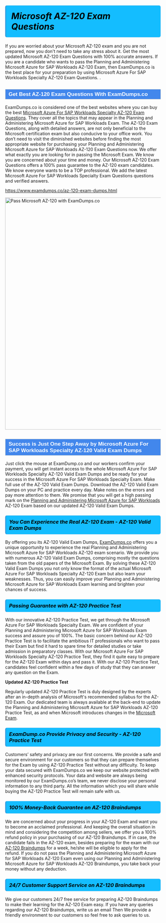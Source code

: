 <h1>                <strong><span style="display: block; color: #000000; background: #14BDFF; border: 0.5px solid #AED6F1; border-left: 3px solid #3498DB; padding: .6em; border-radius: 6px;">                     <em>Microsoft AZ-120 <span class="exam_variation">Exam Questions</span> </em>                </span></strong>            </h1>                        <p>If you are worried about your Microsoft AZ-120 exam and you are not prepared, now you don't need to take any stress about it.             Get the most updated Microsoft AZ-120 <span class="exam_variation">Exam Questions</span> with 100% accurate answers. If you are a candidate who wants to pass the             Planning and Administering Microsoft Azure for SAP Workloads AZ-120 Exam, then ExamDumps.co is the best place for your preparation by using Microsoft Azure For SAP Workloads Specialty AZ-120 <span class="exam_variation">Exam Questions</span>. .</p>                        <h2 style="background: #4287ec; border: 1px solid #cccccc; padding: 5px 10px;">                <span style="color: #ffffff;">                    <span style="font-size: 11pt;">                        <span style="line-height: normal;">                            <span style="font-family: Calibri,sans-serif;">                                <strong>                                    <span style="font-size: 13.0pt;">Get Best AZ-120 <span class="exam_variation">Exam Questions</span> With ExamDumps.co</span>                                </strong>                            </span>                        </span>                    </span>                </span>            </h2>                        <p>ExamDumps.co is considered one of the best websites where you can buy the best <a href="https://www.examdumps.co/microsoft-azure-for-sap-workloads-specialty-exam-dumps.html">Microsoft Azure For SAP Workloads Specialty AZ-120 <span class="exam_variation">Exam Questions</span></a>.             They cover all the topics that may appear in the Planning and Administering Microsoft Azure for SAP Workloads Exam. The AZ-120 <span class="exam_variation">Exam Questions</span>,             along with detailed answers, are not only beneficial to the Microsoft certification exam but also conducive to your office work.             You don’t need to visit the diminished websites before finding the most appropriate website for purchasing your             Planning and Administering Microsoft Azure for SAP Workloads AZ-120 <span class="exam_variation">Exam Questions</span> now. We offer what exactly you are looking for in passing the Microsoft Exam.             We know you are concerned about your time and money. Our Microsoft AZ-120 <span class="exam_variation">Exam Questions</span> offers a 100% pass guarantee to the             AZ-120 exam candidates. We know everyone wants to be a TOP professional. We add the latest Microsoft Azure For SAP Workloads Specialty <span class="exam_variation">Exam Questions</span> questions and verified answers.</p>                        <p><a href="https://www.examdumps.co/az-120-exam-dumps.html">https://www.examdumps.co/az-120-exam-dumps.html</a></p>                        <p><a href="https://www.examdumps.co/"><img src="https://www.examdumps.co//images/banners/big-sale-20-percent-discount-offer-examdumps.jpg" class="postImage" alt="Pass Microsoft AZ-120 with ExamDumps.co" width="750"></a></p>                            <h2 style="background: #4287ec; border: 1px solid #cccccc; padding: 5px 10px;">                <span style="color: #ffffff;">                    <span style="font-size: 11pt;">                        <span style="line-height: normal;">                            <span style="font-family: Calibri,sans-serif;">                                <strong>                                    <span style="font-size: 13.0pt;">Success is Just One Step Away by Microsoft Azure For SAP Workloads Specialty AZ-120 <span class="exam_variation2">Valid Exam Dumps</span></span>                                </strong>                            </span>                        </span>                    </span>                </span>            </h2>                        <p>Just click the mouse at ExamDump.co and our workers confirm your payment, you will get instant access to the whole Microsoft Azure For SAP Workloads Specialty AZ-120 <span class="exam_variation2">Valid Exam Dumps</span>             and be ready for your success in the Microsoft Azure For SAP Workloads Specialty Exam. Make full use of the AZ-120 <span class="exam_variation2">Valid Exam Dumps</span>. Download the AZ-120 <span class="exam_variation2">Valid Exam Dumps</span> on your             PC and practice every day. Make notes on the errors and pay more attention to them. We promise that you will get a high passing mark on the             <a href="https://www.examdumps.co/az-120-exam-dumps.html">Planning and Administering Microsoft Azure for SAP Workloads</a> AZ-120 Exam based on our updated AZ-120 <span class="exam_variation2">Valid Exam Dumps</span>.</p>                        <h3>                <strong>                    <span style="display: block; color: #000000; background: #14BDFF; border: 0.5px solid #AED6F1; border-left: 3px solid #3498DB; padding: .6em; border-radius: 6px;">                        <em>You Can Experience the Real AZ-120 Exam - AZ-120 <span class="exam_variation2">Valid Exam Dumps</span></em>                    </span>                </strong>            </h3>                        <p>By offering you its AZ-120 <span class="exam_variation2">Valid Exam Dumps</span>, <a href="https://www.examdumps.co/">ExamDumps.co</a> offers you a unique opportunity to experience the real             Planning and Administering Microsoft Azure for SAP Workloads AZ-120 exam scenario. We provide you with numerous AZ-120 <span class="exam_variation2">Valid Exam Dumps</span>, comprising mostly             the questions taken from the old papers of the Microsoft Exam. By solving these AZ-120 <span class="exam_variation2">Valid Exam Dumps</span> you not only know the format of the actual             Microsoft Azure For SAP Workloads Specialty AZ-120 Exam but also learn your weaknesses. Thus, you can easily improve your             Planning and Administering Microsoft Azure for SAP Workloads Exam learning and brighten your chances of success.</p>                        <h3>                <strong>                    <span style="display: block; color: #000000; background: #14BDFF; border: 0.5px solid #AED6F1; border-left: 3px solid #3498DB; padding: .6em; border-radius: 6px;">                        <em>Passing Guarantee with AZ-120 <span class="exam_variation3">Practice Test</span></em>                    </span>                </strong>            </h3>                        <p>With our innovative AZ-120 <span class="exam_variation3">Practice Test</span>, we get through the Microsoft Azure For SAP Workloads Specialty Exam. We are confident of your Planning and Administering Microsoft Azure for SAP Workloads Exam             success and assure you of 100%. The basic concern behind our AZ-120 <span class="exam_variation3">Practice Test</span> is to facilitate the ambitious IT professionals who want to pass their             Exam but find it hard to spare time for detailed studies or take admission in preparatory classes. With our Microsoft Azure For SAP Workloads Specialty AZ-120 <span class="exam_variation3">Practice Test</span>, they             find it quite easy to prepare for the AZ-120 Exam within days and pass it. With our AZ-120 <span class="exam_variation3">Practice Test</span>, candidates feel confident within a few days of             study that they can answer any question on the Exam.</p>                        <p><strong>Updated AZ-120 <span class="exam_variation3">Practice Test</span></strong></p>                        <p>Regularly updated AZ-120 <span class="exam_variation3">Practice Test</span> is duly designed by the experts after an in-depth analysis of Microsoft's recommended syllabus for the AZ-120 Exam.             Our dedicated team is always available at the back-end to update the Planning and Administering Microsoft Azure for SAP Workloads AZ-120 <span class="exam_variation3">Practice Test</span>,             as and when Microsoft introduces changes in the <a href="https://www.examdumps.co/microsoft-exam-dumps.html">Microsoft Exam</a>.</p>                        <h3>                <strong>                    <span style="display: block; color: #000000; background: #14BDFF; border: 0.5px solid #AED6F1; border-left: 3px solid #3498DB; padding: .6em; border-radius: 6px;">                        <em>ExamDump.co Provide Privacy and Security - AZ-120 <span class="exam_variation3">Practice Test</span></em>                    </span>                </strong>            </h3>                        <p>Customers’ safety and privacy are our first concerns. We provide a safe and secure environment for our customers so that they can prepare themselves for the Exam by using             AZ-120 <span class="exam_variation3">Practice Test</span> without any difficulty. To keep your data secured with ExamDumps.co we keep our website protected with enhanced security protocols. Your data and website             are always being monitored by our ExamDumps.co’s team, we never disclose your personal information to any third party. All the information which you will share while buying             the AZ-120 <span class="exam_variation3">Practice Test</span> will remain safe with us.</p>                        <h3>                <strong>                    <span style="display: block; color: #000000; background: #14BDFF; border: 0.5px solid #AED6F1; border-left: 3px solid #3498DB; padding: .6em; border-radius: 6px;">                        <em>100% Money-Back Guarantee on AZ-120 <span class="exam_variation4">Braindumps</span></em>                    </span>                </strong>            </h3>                        <p>We are concerned about your progress in your AZ-120 Exam and want you to become an acclaimed professional. And keeping the overall situation in mind and             considering the competition among sellers, we offer you a 100% refund policy in your purchasing of our AZ-120 <span class="exam_variation4">Braindumps</span>. If in case, the candidate fails in the             AZ-120 exam, besides preparing for the exam with our <a href="https://www.examdumps.co/az-120-exam-dumps.html">AZ-120 <span class="exam_variation4">Braindumps</span></a> for a week, he/she will be eligible to apply for the refund. If you do not pass the             Planning and Administering Microsoft Azure for SAP Workloads AZ-120 Exam even using our Planning and Administering Microsoft Azure for SAP Workloads AZ-120 <span class="exam_variation4">Braindumps</span>, you             take back your money without any deduction.</p>                        <h3>                <strong>                    <span style="display: block; color: #000000; background: #14BDFF; border: 0.5px solid #AED6F1; border-left: 3px solid #3498DB; padding: .6em; border-radius: 6px;">                        <em>24/7 Customer Support Service on AZ-120 <span class="exam_variation4">Braindumps</span></em>                    </span>                </strong>            </h3>                        <p>We give our customers 24/7 free service for preparing AZ-120 <span class="exam_variation4">Braindumps</span> to make their learning for the AZ-120 Exam easy. If you have any queries regarding our             AZ-120 <span class="exam_variation4">Braindumps</span>, write us an email Then We provide a friendly environment to our customers so feel free to ask queries to us.</p>                    
